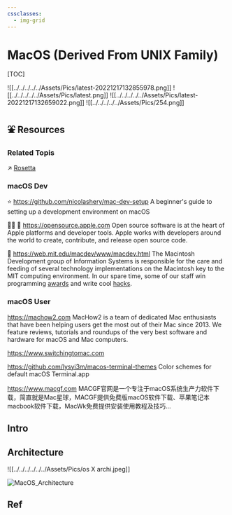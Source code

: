 ```yaml
---
cssclasses:
  - img-grid
---
```

# MacOS (Derived From UNIX Family)


[TOC]



![[../../../../../Assets/Pics/latest-20221217132855978.png]]
![[../../../../../Assets/Pics/latest.png]]
![[../../../../../Assets/Pics/latest-20221217132659022.png]]
![[../../../../../Assets/Pics/254.png]]



## ⛲️ Resources
### Related Topis
↗ [Rosetta](../../../🧬%20Computer%20System/🚀%20Virtualization%20Theory/Library%20Level%20Virtualization/Rosetta.md)


### macOS Dev
⭐️ https://github.com/nicolashery/mac-dev-setup
A beginner's guide to setting up a development environment on macOS

👨‍💻 📂 https://opensource.apple.com
Open source software is at the heart of Apple platforms and developer tools. Apple works with developers around the world to create, contribute, and release open source code.

📄 https://web.mit.edu/macdev/www/macdev.html
The Macintosh Development group of Information Systems is responsible for the care and feeding of several technology implementations on the Macintosh key to the MIT computing environment. In our spare time, some of our staff win programming [awards](http://www.hax.com/MacHack/BestOf98.html) and write cool [hacks](http://web.mit.edu/macdev/asciiMac/).


### macOS User
https://machow2.com
MacHow2 is a team of dedicated Mac enthusiasts that have been helping users get the most out of their Mac since 2013. We feature reviews, tutorials and roundups of the very best software and hardware for macOS and Mac computers.

https://www.switchingtomac.com

https://github.com/lysyi3m/macos-terminal-themes
Color schemes for default macOS Terminal.app

https://www.macgf.com
MACGF官网是一个专注于macOS系统生产力软件下载，简直就是Mac星球，MACGF提供免费版macOS软件下载、苹果笔记本macbook软件下载，MacWk免费提供安装使用教程及技巧...



## Intro



## Architecture
![[../../../../../../Assets/Pics/os X archi.jpeg]]

![MacOS_Architecture](../../../../../Assets/Pics/MacOS_Architecture.svg)



## Ref

